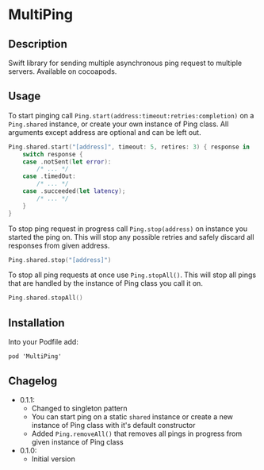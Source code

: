 # MultiPing

## Description

Swift library for sending multiple asynchronous ping request to multiple servers. Available on cocoapods.

## Usage

To start pinging call `Ping.start(address:timeout:retries:completion)` on a `Ping.shared` instance, or create your own instance of Ping class. All arguments except address are optional and can be left out.

```swift
Ping.shared.start("[address]", timeout: 5, retires: 3) { response in
	switch response {
	case .notSent(let error):
		/* ... */
	case .timedOut:
		/* ... */
	case .succeeded(let latency);
		/* ... */
	}
}
```

To stop ping request in progress call `Ping.stop(address)` on instance you started the ping on. This will stop any possible retries and safely discard all responses from given address.

```swift
Ping.shared.stop("[address]")
```

To stop all ping requests at once use `Ping.stopAll()`. This will stop all pings that are handled by the instance of Ping class you call it on.

```swift
Ping.shared.stopAll()
```

## Installation

Into your Podfile add:

```
pod 'MultiPing'
```

## Chagelog

* 0.1.1:
	* Changed to singleton pattern
	* You can start ping on a static `shared` instance or create a new instance of Ping class with it's default constructor
	* Added `Ping.removeAll()` that removes all pings in progress from given instance of Ping class
* 0.1.0:
	* Initial version	
